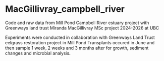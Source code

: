 # MacGillivray_campbell_river

Code and raw data from Mill Pond Campbell River estuary project with Greenways land trust
Miranda MacGillivray MSc project 2024-2026 at UBC

Experiments were conducted in collaboration with Greenways Land Trust eelgrass restoration project in Mill Pond
Transplants occured in June and then sample 1 week, 2 weeks and 3 months after for growth, sediment changes and microbial analysis.
